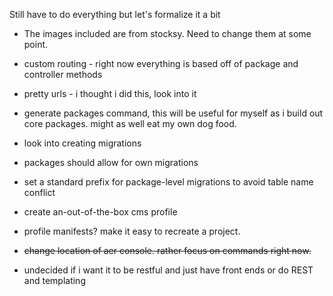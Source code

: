 Still have to do everything but let's formalize it a bit

* The images included are from stocksy. Need to change them at some point.

* custom routing - right now everything is based off of package and controller methods

* pretty urls - i thought i did this, look into it

* generate packages command, this will be useful for myself as i build out core packages. might as well eat my own dog food.

* look into creating migrations

* packages should allow for own migrations

* set a standard prefix for package-level migrations to avoid table name conflict

* create an-out-of-the-box cms profile

* profile manifests? make it easy to recreate a project.

* ~~change location of aer console. rather focus on commands right now.~~

* undecided if i want it to be restful and just have front ends or do REST and templating


